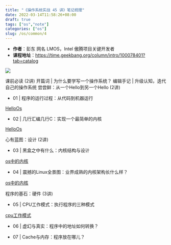 ```yaml
---
title: "《操作系统实战 45 讲》笔记梳理"
date: 2022-03-14T11:58:26+08:00
draft: true
tags: ["os","note"]
categories: ["os"]
slug: /os/common/4
---
```


- **作者**：彭东 网名 LMOS，Intel 傲腾项目关键开发者
- **课程地址**：https://time.geekbang.org/column/intro/100078401?tab=catalog

![](https://img.zhengyua.cn/img/202203141458584.png)

课前必读 (2讲)
开篇词 | 为什么要学写一个操作系统？
编辑手记 | 升级认知，迭代自己的操作系统
尝尝鲜：从一个Hello到另一个Hello (2讲)
- 01 | 程序的运行过程：从代码到机器运行

[HelloOs](https://zhengyua.cn/posts/os/common/1.html/)

- 02 | 几行汇编几行C：实现一个最简单的内核

[HelloOs](https://zhengyua.cn/posts/os/common/1.html/)

心有蓝图：设计 (2讲)

- 03 | 黑盒之中有什么：内核结构与设计

[os中的内核](https://zhengyua.cn/posts/os/common/2.html/)

- 04 | 震撼的Linux全景图：业界成熟的内核架构长什么样？

[os中的内核](https://zhengyua.cn/posts/os/common/2.html/)

程序的基石：硬件 (3讲)

- 05 | CPU工作模式：执行程序的三种模式

[cpu工作模式](https://zhengyua.cn/posts/os/common/3.html/)

- 06 | 虚幻与真实：程序中的地址如何转换？

- 07 | Cache与内存：程序放在哪儿？
